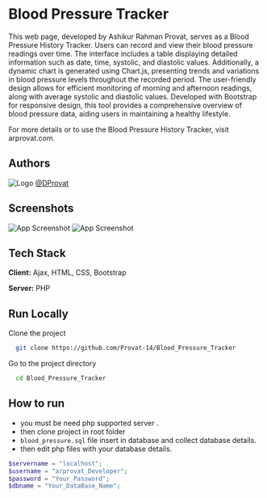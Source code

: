
# Blood Pressure Tracker

This web page, developed by Ashikur Rahman Provat, serves as a Blood Pressure History Tracker. Users can record and view their blood pressure readings over time. The interface includes a table displaying detailed information such as date, time, systolic, and diastolic values. Additionally, a dynamic chart is generated using Chart.js, presenting trends and variations in blood pressure levels throughout the recorded period. The user-friendly design allows for efficient monitoring of morning and afternoon readings, along with average systolic and diastolic values. Developed with Bootstrap for responsive design, this tool provides a comprehensive overview of blood pressure data, aiding users in maintaining a healthy lifestyle.

For more details or to use the Blood Pressure History Tracker, visit arprovat.com.


## Authors

![Logo](https://arprovat.com/assets/img/favicon.ico)
[@DProvat](https://github.com/Provat-14)


## Screenshots

![App Screenshot](https://arprovat.com/CDN/scrn/i.jpg)
![App Screenshot](https://arprovat.com/CDN/scrn/ii.jpg)


## Tech Stack

**Client:** Ajax, HTML, CSS, Bootstrap

**Server:** PHP


## Run Locally

Clone the project

```bash
  git clone https://github.com/Provat-14/Blood_Pressure_Tracker
```

Go to the project directory

```bash
  cd Blood_Pressure_Tracker
```



## How to run
- you must be need php supported server .
- then clone project in root  folder
- `blood_pressure.sql` file insert in database and collect database details.
- then edit php files with your database details.


```php
$servername = "localhost";
$username = "arprovat_Developer";
$password = "Your_Password";
$dbname = "Your_DataBase_Name";
```


